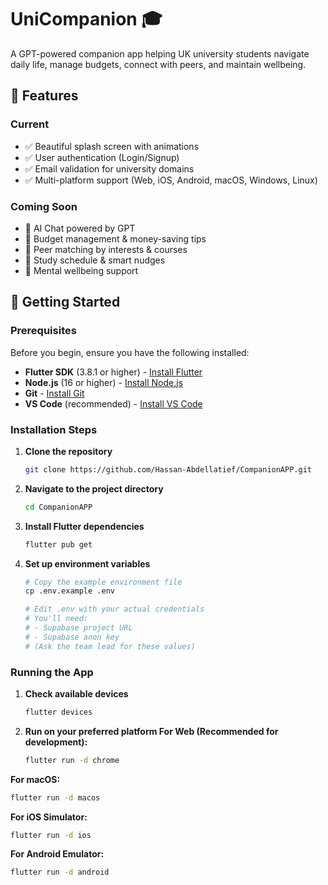 # UniCompanion 🎓

A GPT-powered companion app helping UK university students navigate daily life, manage budgets, connect with peers, and maintain wellbeing.

## 🌟 Features

### Current
- ✅ Beautiful splash screen with animations
- ✅ User authentication (Login/Signup)
- ✅ Email validation for university domains
- ✅ Multi-platform support (Web, iOS, Android, macOS, Windows, Linux)

### Coming Soon
- 🚧 AI Chat powered by GPT
- 🚧 Budget management & money-saving tips
- 🚧 Peer matching by interests & courses
- 🚧 Study schedule & smart nudges
- 🚧 Mental wellbeing support

## 🚀 Getting Started

### Prerequisites

Before you begin, ensure you have the following installed:
- **Flutter SDK** (3.8.1 or higher) - [Install Flutter](https://docs.flutter.dev/get-started/install)
- **Node.js** (16 or higher) - [Install Node.js](https://nodejs.org/)
- **Git** - [Install Git](https://git-scm.com/downloads)
- **VS Code** (recommended) - [Install VS Code](https://code.visualstudio.com/)

### Installation Steps

1. **Clone the repository**
   ```bash
   git clone https://github.com/Hassan-Abdellatief/CompanionAPP.git
   ```   
2. **Navigate to the project directory**
   ```bash
   cd CompanionAPP
   ```
3. **Install Flutter dependencies**
   ```bash
   flutter pub get
   ```
4. **Set up environment variables**
   ```bash
   # Copy the example environment file
   cp .env.example .env
   
   # Edit .env with your actual credentials
   # You'll need:
   # - Supabase project URL
   # - Supabase anon key
   # (Ask the team lead for these values)
   ```

### Running the App

1. **Check available devices**

   ```bash
   flutter devices
   ```

2. **Run on your preferred platform For Web (Recommended for development):**
   
   ```bash
   flutter run -d chrome
   ```
**For macOS:**
   ```bash
   flutter run -d macos
   ```
**For iOS Simulator:**
   ```bash
   flutter run -d ios
   ```
**For Android Emulator:**
   ```bash
   flutter run -d android
   ```


